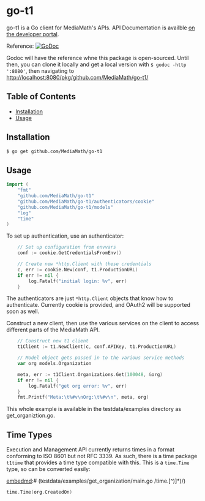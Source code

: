 go-t1
=====

go-t1 is a Go client for MediaMath's APIs. API Documentation is availble
[on the developer portal](https://developer.mediamath.com/docs/TerminalOne_API_Overview).

Reference: [![GoDoc](https://godoc.org/github.com/MediaMath/go-t1?status.svg)](https://godoc.org/github.com/MediaMath/go-t1)

Godoc will have the reference whne this package is open-sourced. Until then, you can clone it locally and get a local version with `$ godoc -http ':8080'`, then navigating to [http://localhost:8080/pkg/github.com/MediaMath/go-t1/](http://localhost:8080/pkg/github.com/MediaMath/go-t1/)

## Table of Contents
- [Installation](#installation)
- [Usage](#usage)

## Installation

```bash
$ go get github.com/MediaMath/go-t1
```

## Usage

[embedmd]:# (testdata/examples/get_organization/main.go /import/ /\)/)
```go
import (
	"fmt"
	"github.com/MediaMath/go-t1"
	"github.com/MediaMath/go-t1/authenticators/cookie"
	"github.com/MediaMath/go-t1/models"
	"log"
	"time"
)
```

To set up authentication, use an authenticator:

[embedmd]:# (testdata/examples/get_organization/main.go /.*Set up config/ /log\.Fatalf[^}]*\}/)
```go
	// Set up configuration from envvars
	conf := cookie.GetCredentialsFromEnv()

	// Create new *http.Client with these credentials
	c, err := cookie.New(conf, t1.ProductionURL)
	if err != nil {
		log.Fatalf("initial login: %v", err)
	}
```

The authenticators are just `*http.Client` objects that know how to authenticate. Currently cookie is provided, and OAuth2 will be supported soon as well.

Construct a new client, then use the various services on the client to
access different parts of the MediaMath API.

[embedmd]:# (testdata/examples/get_organization/main.go /.*Construct new t1/ /fmt.Printf\("Meta:.*\)/)
```go
	// Construct new t1 client
	t1Client := t1.NewClient(c, conf.APIKey, t1.ProductionURL)

	// Model object gets passed in to the various service methods
	var org models.Organization

	meta, err := t1Client.Organizations.Get(100048, &org)
	if err != nil {
		log.Fatalf("get org error: %v", err)
	}
	fmt.Printf("Meta:\t%#v\nOrg:\t%#v\n", meta, org)
```

This whole example is available in the testdata/examples directory as get_organiztion.go.

## Time Types

Execution and Management API currently returns times in a format conforming to ISO 8601 but not RFC 3339. As such, there is a time package `t1time` that provides a time type compatible with this. This is a `time.Time` type, so can be converted easily:

[embedmd]:# (testdata/examples/get_organization/main.go /time\.[^)]*\)/)
```go
time.Time(org.CreatedOn)
```
